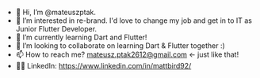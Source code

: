 - 👋 Hi, I’m @mateuszptak. 
- 👀 I’m interested in re-brand. I'd love to change my job and get in to IT as Junior Flutter Developer.
- 🌱 I’m currently learning Dart and Flutter! 
- 💞️ I’m looking to collaborate on learning Dart & Flutter together :)
- 📫 How to reach me? mateusz.ptak2612@gmail.com <- just like that!
- 👩‍🏫 LinkedIn: https://www.linkedin.com/in/mattbird92/

<!---
mateuszptak/mateuszptak is a ✨ special ✨ repository because its `README.md` (this file) appears on your GitHub profile.
You can click the Preview link to take a look at your changes.
--->
